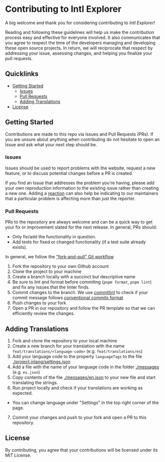 # Contributing to Intl Explorer

A big welcome and thank you for considering contributing to _Intl Explorer_!

Reading and following these guidelines will help us make the contribution process easy and effective for everyone involved. It also communicates that you agree to respect the time of the developers managing and developing these open source projects. In return, we will reciprocate that respect by addressing your issue, assessing changes, and helping you finalize your pull requests.

## Quicklinks

- [Getting Started](#getting-started)
  - [Issues](#issues)
  - [Pull Requests](#pull-requests)
  - [Adding Translations](#adding-translations)
- [License](#license)

## Getting Started

Contributions are made to this repo via Issues and Pull Requests (PRs). If you are unsure about anything when contributing do not hesitate to open an Issue and ask what your next step should be.

### Issues

Issues should be used to report problems with the website, request a new feature, or to discuss potential changes before a PR is created.

If you find an Issue that addresses the problem you're having, please add your own reproduction information to the existing issue rather than creating a new one. Adding a [reaction](https://github.blog/2016-03-10-add-reactions-to-pull-requests-issues-and-comments/) can also help be indicating to our maintainers that a particular problem is affecting more than just the reporter.

### Pull Requests

PRs to the repository are always welcome and can be a quick way to get your fix or improvement slated for the next release. In general, PRs should:

- Only fix/add the functionality in question.
- Add tests for fixed or changed functionality (if a test suite already exists).

In general, we follow the ["fork-and-pull" Git workflow](https://github.com/susam/gitpr)

1. Fork the repository to your own Github account
2. Clone the project to your machine
3. Create a branch locally with a succinct but descriptive name
4. Be sure to lint and format before commiting (`pnpm format`, `pnpm lint`) and fix any issues that the linter finds.
5. Commit changes to the branch. We use [commitlint](https://github.com/conventional-changelog/commitlint) to check if your commit message follows [conventional commits format](https://www.conventionalcommits.org/en/v1.0.0/)
6. Push changes to your fork
7. Open a PR in our repository and follow the PR template so that we can efficiently review the changes.

## Adding Translations

1. Fork and clone the repository to your local machine
2. Create a new branch for your translation with the name `feat/translations/<language-code>` (e.g. `feat/translations/es`)
3. Add your language code to the property `languageTags` to the file [./project.inlang/settings.json](./project.inlang/settings.json)
4. Add a file with the name of your language code in the folder [./messages](./messages) (e.g. `es.json`)
5. Copy contents of the file [./messages/en.json](./messages/en.json) to your new file and start translating the strings.
6. Run project locally and check if your translations are working as expected.

- You can change language under "Settings" in the top right corner of the page.

7. Commit your changes and push to your fork and open a PR to this repository.

## License

By contributing, you agree that your contributions will be licensed under its MIT License.
